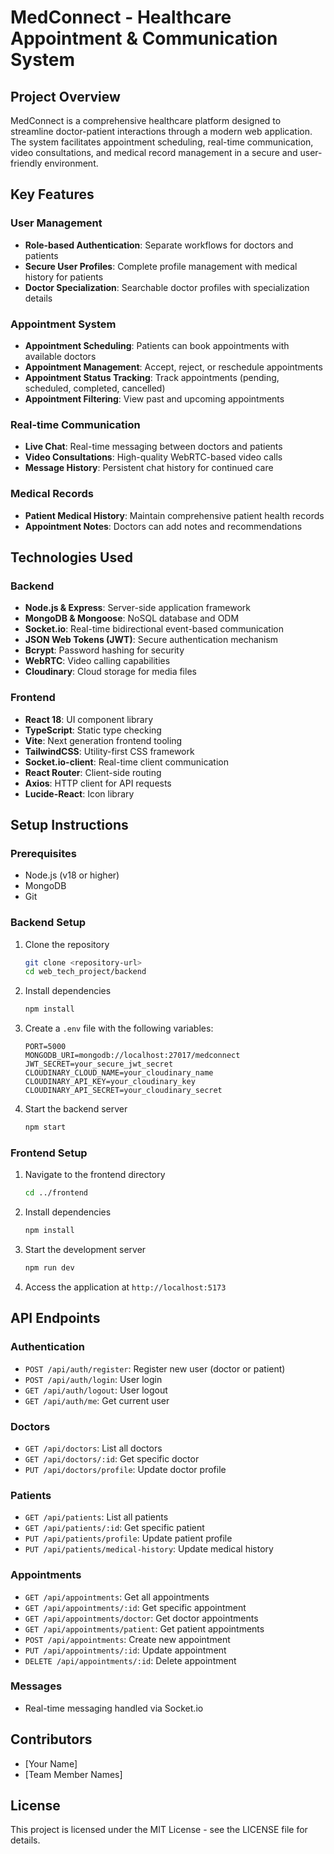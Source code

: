 # MedConnect - Healthcare Appointment & Communication System

## Project Overview

MedConnect is a comprehensive healthcare platform designed to streamline doctor-patient interactions through a modern web application. The system facilitates appointment scheduling, real-time communication, video consultations, and medical record management in a secure and user-friendly environment.

## Key Features

### User Management
- **Role-based Authentication**: Separate workflows for doctors and patients
- **Secure User Profiles**: Complete profile management with medical history for patients
- **Doctor Specialization**: Searchable doctor profiles with specialization details

### Appointment System
- **Appointment Scheduling**: Patients can book appointments with available doctors
- **Appointment Management**: Accept, reject, or reschedule appointments
- **Appointment Status Tracking**: Track appointments (pending, scheduled, completed, cancelled)
- **Appointment Filtering**: View past and upcoming appointments

### Real-time Communication
- **Live Chat**: Real-time messaging between doctors and patients
- **Video Consultations**: High-quality WebRTC-based video calls
- **Message History**: Persistent chat history for continued care

### Medical Records
- **Patient Medical History**: Maintain comprehensive patient health records
- **Appointment Notes**: Doctors can add notes and recommendations

## Technologies Used

### Backend
- **Node.js & Express**: Server-side application framework
- **MongoDB & Mongoose**: NoSQL database and ODM
- **Socket.io**: Real-time bidirectional event-based communication
- **JSON Web Tokens (JWT)**: Secure authentication mechanism
- **Bcrypt**: Password hashing for security
- **WebRTC**: Video calling capabilities
- **Cloudinary**: Cloud storage for media files

### Frontend
- **React 18**: UI component library
- **TypeScript**: Static type checking
- **Vite**: Next generation frontend tooling
- **TailwindCSS**: Utility-first CSS framework
- **Socket.io-client**: Real-time client communication
- **React Router**: Client-side routing
- **Axios**: HTTP client for API requests
- **Lucide-React**: Icon library

## Setup Instructions

### Prerequisites
- Node.js (v18 or higher)
- MongoDB
- Git

### Backend Setup
1. Clone the repository
   ```bash
   git clone <repository-url>
   cd web_tech_project/backend
   ```

2. Install dependencies
   ```bash
   npm install
   ```

3. Create a `.env` file with the following variables:
   ```
   PORT=5000
   MONGODB_URI=mongodb://localhost:27017/medconnect
   JWT_SECRET=your_secure_jwt_secret
   CLOUDINARY_CLOUD_NAME=your_cloudinary_name
   CLOUDINARY_API_KEY=your_cloudinary_key
   CLOUDINARY_API_SECRET=your_cloudinary_secret
   ```

4. Start the backend server
   ```bash
   npm start
   ```

### Frontend Setup
1. Navigate to the frontend directory
   ```bash
   cd ../frontend
   ```

2. Install dependencies
   ```bash
   npm install
   ```

3. Start the development server
   ```bash
   npm run dev
   ```

4. Access the application at `http://localhost:5173`

## API Endpoints

### Authentication
- `POST /api/auth/register`: Register new user (doctor or patient)
- `POST /api/auth/login`: User login
- `GET /api/auth/logout`: User logout
- `GET /api/auth/me`: Get current user

### Doctors
- `GET /api/doctors`: List all doctors
- `GET /api/doctors/:id`: Get specific doctor
- `PUT /api/doctors/profile`: Update doctor profile

### Patients
- `GET /api/patients`: List all patients
- `GET /api/patients/:id`: Get specific patient
- `PUT /api/patients/profile`: Update patient profile
- `PUT /api/patients/medical-history`: Update medical history

### Appointments
- `GET /api/appointments`: Get all appointments
- `GET /api/appointments/:id`: Get specific appointment
- `GET /api/appointments/doctor`: Get doctor appointments
- `GET /api/appointments/patient`: Get patient appointments
- `POST /api/appointments`: Create new appointment
- `PUT /api/appointments/:id`: Update appointment
- `DELETE /api/appointments/:id`: Delete appointment

### Messages
- Real-time messaging handled via Socket.io

## Contributors
- [Your Name]
- [Team Member Names]

## License
This project is licensed under the MIT License - see the LICENSE file for details.